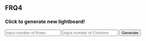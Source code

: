 ## FRQ4

<script>

function getRows(){
    let inputRow = document.getElementById("inputRow").value;
    return inputRow;
}

function getColumns(){
    let inputColumn = document.getElementById("inputColumn").value;
    return inputColumn;
}

function getRGB(red, green, blue)
{
        console.log("rgb: " + red);
        return ( "#" + "%02X" + red + "%02X" + green + "%02X" + blue);    
}

function generate(rowsparam, columnparam) {
    console.log("button clicked");
    fetch("https://serafina.tk/api/lightboard/" + rowsparam+ "/" + columnparam, {"method": "GET"})
    // response is a RESTful "promise" on any successful fetch
    .then(response => {
        // check for response errors
        if (response.status !== 200) {
            error("GET API response failure: " + response.status)
            return;  // api failure
        }
        // valid response will have JSON data
        response.json().then(data => {

        console.log(data);
        //clear previous results
        document.getElementById("result").innerHTML = "";
        var board = data;

        var table = document.createElement("table");
        table.setAttribute("border", "1");
        table.setAttribute("style", "border-collapse: collapse;");
        var tableBody = document.createElement("tbody");
        console.log("Board Length: " + board.length);
        console.log("Board Light red: "+ board[0].light.red);
        

        for (var i = 0; i < board.length; i++) {
            var row = document.createElement("tr");
            for (var j = 0; j < columnparam; j++) {
            var cell = document.createElement("td");
            var cellText = document.createTextNode(board[i].light.effect);
            var cellText2 = document.createTextNode(getRGB(board[i].light.red, board[i].light.green, board[i].light.blue));
            // set color of cell based on rgb hex code if light is on
            if (board[i].light.on) {
                cell.setAttribute("style", "background-color: " + getRGB(board[i].light.red, board[i].light.green, board[i].light.blue));
            }
            cell.appendChild(cellText);
            cell.appendChild(cellText2);
            row.appendChild(cell);
            }
            tableBody.appendChild(row);
        }
        table.appendChild(tableBody);        

        document.getElementById("result").appendChild(table);
        })
        // catch fetch errors
        .catch(err => {
            error(err + " " );
        });
    })
}

</script>

### Click to generate new lightboard!

<input id="inputRow" placeholder="Input number of Rows">
<input id="inputColumn" placeholder="Input number of Columns">
<button onclick="generate(getRows(), getColumns())">Generate</button>
<div id="result"></div>

<style> 

p {
  font-size: 20px;
  color: white;
}
</style>